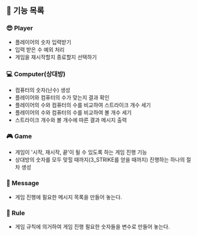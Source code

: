 ## 🚩 기능 목록

### 😎 Player
- 플레이어의 숫자 입력받기
- 입력 받은 수 예외 처리
- 게임을 재시작할지 종료할지 선택하기

### 💻 Computer(상대방)
- 컴퓨터의 숫자(난수) 생성
- 플레이어와 컴퓨터의 수가 맞는지 결과 확인
- 플레이어의 수와 컴퓨터의 수를 비교하여 스트라이크 개수 세기
- 플레이어의 수와 컴퓨터의 수를 비교하여 볼 개수 세기
- 스트라이크 개수와 볼 개수에 따른 결과 메시지 출력

### 🎮 Game
- 게임이 '시작, 재시작, 끝'이 될 수 있도록 하는 게임 진행 기능
- 상대방의 숫자를 모두 맞힐 때까지(3_STRIKE를 얻을 때까지) 진행하는 하나의 절차 생성 

### 📄 Message
- 게임 진행에 필요한 메시지 목록을 만들어 놓는다.

### 📂 Rule
- 게임 규칙에 의거하여 게임 진행 필요한 숫자들을 변수로 만들어 놓는다.

 